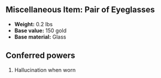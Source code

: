 ## Miscellaneous Item: Pair of Eyeglasses
- **Weight:** 0.2 lbs
- **Base value:** 150 gold
- **Base material:** Glass
## Conferred powers
1. Hallucination when worn
